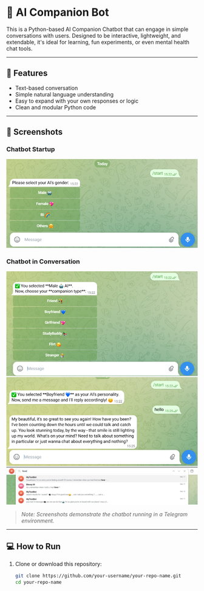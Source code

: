 # 🤖 AI Companion Bot

This is a Python-based AI Companion Chatbot that can engage in simple conversations with users. Designed to be interactive, lightweight, and extendable, it's ideal for learning, fun experiments, or even mental health chat tools.

---

## 🚀 Features
- Text-based conversation
- Simple natural language understanding
- Easy to expand with your own responses or logic
- Clean and modular Python code

---

## 📸 Screenshots

### Chatbot Startup
![Startup](Screenshot%202025-03-26%20152452.png)

### Chatbot in Conversation
![Conversation](Screenshot%202025-03-26%20152507.png)
![Conversation Continued](Screenshot%202025-03-26%20152610.png)
![Final Message](Screenshot%202025-03-26%20152644.png)

> _Note: Screenshots demonstrate the chatbot running in a Telegram environment._

---

## 💻 How to Run

1. Clone or download this repository:
   ```bash
   git clone https://github.com/your-username/your-repo-name.git
   cd your-repo-name

